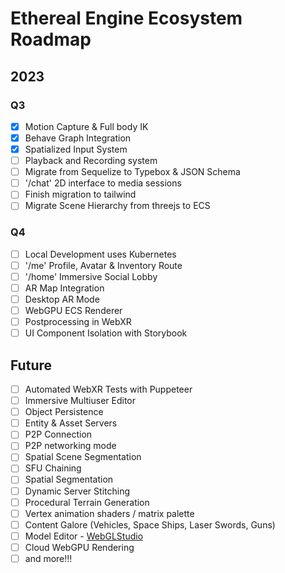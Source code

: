 # Ethereal Engine Ecosystem Roadmap

## 2023

### Q3

- [x] Motion Capture & Full body IK
- [x] Behave Graph Integration
- [x] Spatialized Input System
- [ ] Playback and Recording system
- [ ] Migrate from Sequelize to Typebox & JSON Schema
- [ ] '/chat' 2D interface to media sessions
- [ ] Finish migration to tailwind
- [ ] Migrate Scene Hierarchy from threejs to ECS

### Q4

- [ ] Local Development uses Kubernetes
- [ ] '/me' Profile, Avatar & Inventory Route
- [ ] '/home' Immersive Social Lobby
- [ ] AR Map Integration
- [ ] Desktop AR Mode
- [ ] WebGPU ECS Renderer
- [ ] Postprocessing in WebXR
- [ ] UI Component Isolation with Storybook

## Future

- [ ] Automated WebXR Tests with Puppeteer
- [ ] Immersive Multiuser Editor
- [ ] Object Persistence
- [ ] Entity & Asset Servers
- [ ] P2P Connection
- [ ] P2P networking mode
- [ ] Spatial Scene Segmentation
- [ ] SFU Chaining
- [ ] Spatial Segmentation
- [ ] Dynamic Server Stitching
- [ ] Procedural Terrain Generation
- [ ] Vertex animation shaders / matrix palette
- [ ] Content Galore (Vehicles, Space Ships, Laser Swords, Guns)
- [ ] Model Editor - [WebGLStudio](https://github.com/jagenjo/webglstudio.js)
- [ ] Cloud WebGPU Rendering
- [ ] and more!!!
